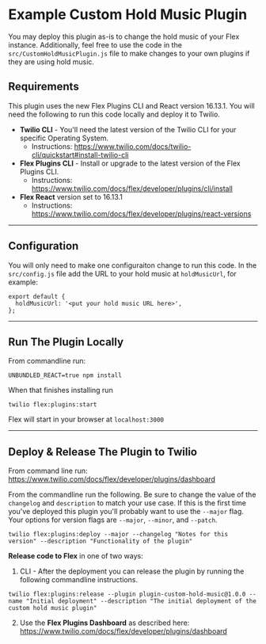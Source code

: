 # Example Custom Hold Music Plugin

You may deploy this plugin as-is to change the hold music of your Flex instance. Additionally, feel free to use the code in the `src/CustomHoldMusicPlugin.js` file to make changes to your own plugins if they are using hold music.

## Requirements

This plugin uses the new Flex Plugins CLI and React version 16.13.1. You will need the following to run this code locally and deploy it to Twilio.

- **Twilio CLI** - You'll need the latest version of the Twilio CLI for your specific Operating System.
  - Instructions: https://www.twilio.com/docs/twilio-cli/quickstart#install-twilio-cli
- **Flex Plugins CLI** - Install or upgrade to the latest version of the Flex Plugins CLI.   
  - Instructions: https://www.twilio.com/docs/flex/developer/plugins/cli/install
- **Flex React** version set to 16.13.1
  - Instructions: https://www.twilio.com/docs/flex/developer/plugins/react-versions

---

## Configuration

You will only need to make one configuraiton change to run this code. In the `src/config.js` file add the URL to your hold music at `holdMusicUrl`, for example:

```
export default {
  holdMusicUrl: '<put your hold music URL here>',
};
```

---

## Run The Plugin Locally

From commandline run:
```
UNBUNDLED_REACT=true npm install
```

When that finishes installing run

```
twilio flex:plugins:start
```

Flex will start in your browser at `localhost:3000`

---

## Deploy & Release The Plugin to Twilio

From command line run:
https://www.twilio.com/docs/flex/developer/plugins/dashboard

From the commandline run the following. Be sure to change the value of the `changelog` and `description` to match your use case. If this is the first time you've deployed this plugin you'll probably want to use the `--major` flag. Your options for version flags are `--major`, `--minor`, and `--patch`.

```
twilio flex:plugins:deploy --major --changelog "Notes for this version" --description "Functionality of the plugin"
```

**Release code to Flex** in one of two ways:

1. CLI - After the deployment you can release the plugin by running the following commandline instructions.

```
twilio flex:plugins:release --plugin plugin-custom-hold-music@1.0.0 --name "Initial deployment" --description "The initial deployment of the custom hold music plugin"
```

2. Use the **Flex Plugins Dashboard** as described here: https://www.twilio.com/docs/flex/developer/plugins/dashboard
